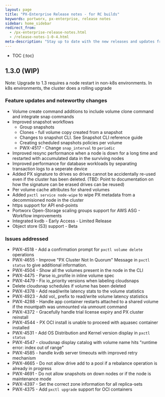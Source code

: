 ```yaml
---
layout: page
title: "PX-Enterprise Release notes - for RC builds"
keywords: portworx, px-enterprise, release notes
sidebar: home_sidebar
redirect_from:
  - /px-enterprise-release-notes.html
  - /release-notes-1-0-4.html
meta-description: "Stay up to date with the new releases and updates from Portworx. See our latest key features and an explanation of them all!"
---
```


* TOC
{:toc}

## 1.3.0 (WIP)

Note: Upgrade to 1.3 requires a node restart in non-k8s environments. In k8s environments, the cluster does a rolling upgrade

### Feature updates and noteworthy changes

* Volume create command additions to include volume clone command and integrate snap commands
* Improved snapshot workflows 
  * Group snapshots
  * Clones - full volume copy created from a snapshot
  * Changes to snapshot CLI. See Snapshot CLI reference guide
  * Creating scheduled snapshots policies per volume
  * PWX-4517 - Change `snap_interval` to `periodic`
* Improved resync performance when a node is down for a long time and restarted with accumulated data in the surviving nodes
* Improved performance for database workloads by separating transaction logs to a seperate device
* Added PX signature to drives so drives cannot be accidentally re-used even if the cluster has been deleted. (TBD: Point to documentation on how the signature can be erased drives can be reused)
* Per volume cache attributes for shared volumes
* Added `pxctl service node-wipe` to wipe PX metadata from a decommisioned node in the cluster
* https support for API end-points
* Portworx Open-Storage scaling groups support for AWS ASG - Workflow improvements
* Integrated kvdb - Early Access - Limited Release
* Object store (S3) support - Beta


### Issues addressed

* PWX-4518 - Add a confirmation prompt for `pxctl volume delete` operations
* PWX-4655 - Improve "PX Cluster Not In Quorum" Message in `pxctl status` to give additional information. 
* PWX-4504 - Show all the volumes present in the node in the CLI
* PWX-4475 - Parse io_profile in inline volume spec
* PWX-4479 - Fix io_priority versions when labeling cloudsnaps
* Delete cloudsnap schedules if volume has been deleted
* PWX-4378 - Add read/write latency stats to the volume statistics
* PWX-4923 - Add vol_ prefix to read/write volume latency statistics
* PWX-4288 - Handle app container restarts attached to a shared volume if the mountpath was unmounted via unmount command
* PWX-4372 - Gracefully handle trial license expiry and PX cluster reinstall
* PWX-4544 - PX OCI install is unable to proceed with aquasec container installed
* PWX-4531 - Add OS Distribution and Kernel version display in `pxctl status`
* PWX-4547 - cloudsnap display catalog with volume name hits "runtime error: index out of range"
* PWX-4585 - handle kvdb server timeouts with improved retry mechanism
* PWX-4665 - Do not allow drive add to a pool if a rebalance operation is already in progress
* PWX-4691 - Do not allow snapshots on down nodes or if the node is maintenance mode
* PWX-4397 - Set the correct zone information for all replica-sets
* PWX-4375 - Add `pxctl upgrade` support for OCI containers









